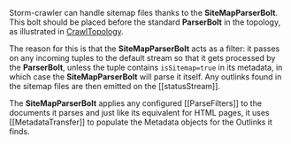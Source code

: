Storm-crawler can handle sitemap files thanks to the **SiteMapParserBolt**. This bolt should be placed before the standard **ParserBolt** in the topology, as illustrated in [CrawlTopology](https://github.com/DigitalPebble/storm-crawler/blob/master/archetype/src/main/resources/archetype-resources/src/main/java/CrawlTopology.java).

The reason for this is that the **SiteMapParserBolt** acts as a filter: it passes on any incoming tuples to the default stream so that it gets processed by the **ParserBolt**, unless the tuple contains `isSitemap=true` in its metadata, in which case the **SiteMapParserBolt** will parse it itself. Any outlinks found in the sitemap files are then emitted on the [[statusStream]].

The **SiteMapParserBolt** applies any configured [[ParseFilters]] to the documents it parses and just like its equivalent for HTML pages, it uses [[MetadataTransfer]] to populate the Metadata objects for the Outlinks it finds.
